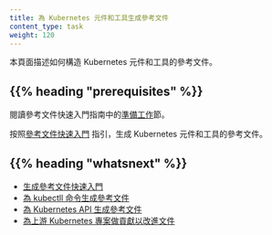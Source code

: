 ```yaml
---
title: 為 Kubernetes 元件和工具生成參考文件
content_type: task
weight: 120
---
```

<!--
title: Generating Reference Pages for Kubernetes Components and Tools
content_type: task
weight: 120
-->

<!-- overview -->

<!--
This page shows how to build the Kubernetes component and tool reference pages.
-->

本頁面描述如何構造 Kubernetes 元件和工具的參考文件。

## {{% heading "prerequisites" %}}

<!--
Start with the [Prerequisites section](/docs/contribute/generate-ref-docs/quickstart/#before-you-begin)
in the Reference Documentation Quickstart guide.
-->
閱讀參考文件快速入門指南中的[準備工作](/zh-cn/docs/contribute/generate-ref-docs/quickstart/#before-you-begin)節。

<!-- steps -->

<!--
Follow the [Reference Documentation Quickstart](/docs/contribute/generate-ref-docs/quickstart/)
to generate the Kubernetes component and tool reference pages.
-->
按照[參考文件快速入門](/zh-cn/docs/contribute/generate-ref-docs/quickstart/)
指引，生成 Kubernetes 元件和工具的參考文件。

## {{% heading "whatsnext" %}}

<!--
* [Generating Reference Documentation Quickstart](/docs/contribute/generate-ref-docs/quickstart/)
* [Generating Reference Documentation for kubectl Commands](/docs/contribute/generate-ref-docs/kubectl/)
* [Generating Reference Documentation for the Kubernetes API](/docs/contribute/generate-ref-docs/kubernetes-api/)
* [Contributing to the Upstream Kubernetes Project for Documentation](/docs/contribute/generate-ref-docs/contribute-upstream/)
-->

* [生成參考文件快速入門](/zh-cn/docs/contribute/generate-ref-docs/quickstart/) 
* [為 kubectll 命令生成參考文件](/zh-cn/docs/contribute/generate-ref-docs/kubectl/)
* [為 Kubernetes API 生成參考文件](/zh-cn/docs/contribute/generate-ref-docs/kubernetes-api/)
* [為上游 Kubernetes 專案做貢獻以改進文件](/zh-cn/docs/contribute/generate-ref-docs/contribute-upstream/)


